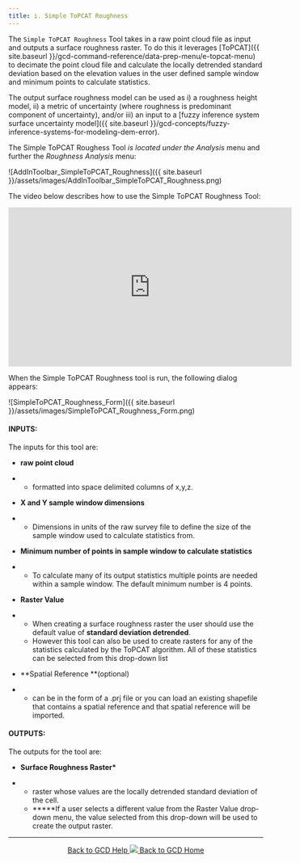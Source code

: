 ```yaml
---
title: i. Simple ToPCAT Roughness
---
```


The `Simple ToPCAT Roughness` Tool takes in a raw point cloud file as input and outputs a surface roughness raster. To do this it leverages [ToPCAT]({{ site.baseurl }}/gcd-command-reference/data-prep-menu/e-topcat-menu) to decimate the point cloud file and calculate the locally detrended standard deviation based on the elevation values in the user defined sample window and minimum points to calculate statistics. 

The output surface roughness model can be used as i) a roughness height model, ii) a metric of uncertainty (where roughness is predominant component of uncertainty), and/or iii) an input to a [fuzzy inference system surface uncertainty model]({{ site.baseurl }}/gcd-concepts/fuzzy-inference-systems-for-modeling-dem-error).

The Simple ToPCAT Roughess Tool *is located under the Analysis* menu and further the *Roughness Analysis* menu:

![AddInToolbar_SimpleToPCAT_Roughness]({{ site.baseurl }}/assets/images/AddInToolbar_SimpleToPCAT_Roughness.png)

The video below describes how to use the Simple ToPCAT Roughness Tool:

<iframe width="560" height="315" src="https://www.youtube.com/embed/5hjEjquAgxQ" frameborder="0" gesture="media" allow="encrypted-media" allowfullscreen></iframe>

When the Simple ToPCAT Roughness tool is run, the following dialog appears:

![SimpleToPCAT_Roughness_Form]({{ site.baseurl }}/assets/images/SimpleToPCAT_Roughness_Form.png)

#### INPUTS:

The inputs for this tool are:

- **raw point cloud**

- - formatted into space delimited columns of x,y,z.

- **X and Y sample window dimensions**

- - Dimensions in units of the raw survey file to define the size of the sample window used to calculate statistics from.

- **Minimum number of points in sample window to calculate statistics**

- - To calculate many of its output statistics multiple points are needed within a sample window. The default minimum number is 4 points.

- **Raster Value**

- - When creating a surface roughness raster the user should use the default value of **standard deviation detrended**.
  - However this tool can also be used to create rasters for any of the statistics calculated by the ToPCAT algorithm. All of these statistics can be selected from this drop-down list

- **Spatial Reference **(optional)

- - can be in the form of a .prj file or you can load an existing shapefile that contains a spatial reference and that spatial reference will be imported.

#### OUTPUTS:

The outputs for the tool are:

- **Surface Roughness Raster\***

- - raster whose values are the locally detrended standard deviation of the cell.
  - *****If a user selects a different value from the Raster Value drop-down menu, the value selected from this drop-down will be used to create the output raster.


------
<div align="center">
	<a class="hollow button" href="{{ site.baseurl }}/Help"><i class="fa fa-chevron-circle-left"></i>  Back to GCD Help </a>  
	<a class="hollow button" href="{{ site.baseurl }}/"><img src="{{ site.baseurl}}/assets/images/icons/GCDAddIn.png">  Back to GCD Home </a>  
</div>